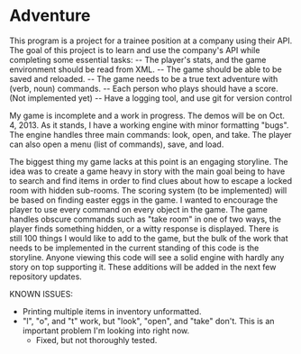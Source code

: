 Adventure
=========
This program is a project for a trainee position at a company using their API.  The goal of this project is to learn
and use the company's API while completing some essential tasks:
-- The player's stats, and the game environment should be read from XML.
-- The game should be able to be saved and reloaded.
-- The game needs to be a true text adventure with (verb, noun) commands.
-- Each person who plays should have a score.  (Not implemented yet)
-- Have a logging tool, and use git for version control

My game is incomplete and a work in progress.  The demos will be on Oct. 4, 2013.
As it stands, I have a working engine with minor formatting "bugs".
The engine handles three main commands: look, open, and take.
The player can also open a menu (list of commands), save, and load.

The biggest thing my game lacks at this point is an engaging storyline.  The idea was to create a game heavy in story
with the main goal being to have to search and find items in order to find clues about how to escape a locked room with
hidden sub-rooms.  The scoring system (to be implemented) will be based on finding easter eggs in the game.  I wanted
to encourage the player to use every command on every object in the game.  The game handles obscure commands such as
"take room" in one of two ways, the player finds something hidden, or a witty response is displayed.  There is still
100 things I would like to add to the game, but the bulk of the work that needs to be implemented in the current
standing of this code is the storyline.  Anyone viewing this code will see a solid engine with hardly any story on top
supporting it.  These additions will be added in the next few repository updates.

KNOWN ISSUES:
- Printing multiple items in inventory unformatted.
- "l", "o", and "t" work, but "look", "open", and "take" don't.  This is an important problem I'm looking into right now.
    - Fixed, but not thoroughly tested.
